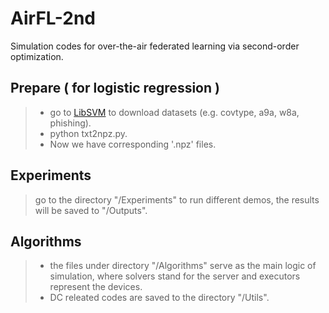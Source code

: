 # AirFL-2nd
Simulation codes for over-the-air federated learning via second-order optimization.
## Prepare ( for logistic regression )
> * go to [LibSVM](https://www.csie.ntu.edu.tw/~cjlin/libsvm/) to download datasets (e.g. covtype, a9a, w8a, phishing).
> * python txt2npz.py.
> * Now we have corresponding '.npz' files.
## Experiments 
> go to the directory "/Experiments" to run different demos, the results will be saved to "/Outputs".
## Algorithms 
> * the files under directory "/Algorithms" serve as the main logic of simulation, where solvers stand for the server and executors represent the devices.
> * DC releated codes are saved to the directory "/Utils".
